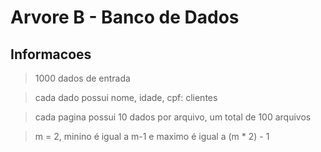 # Arvore B - Banco de Dados

## Informacoes

> 1000 dados de entrada

> cada dado possui nome, idade, cpf: clientes

> cada pagina possui 10 dados por arquivo, um total de 100 arquivos

> m = 2, minino é igual a m-1 e maximo é igual a (m * 2) - 1
